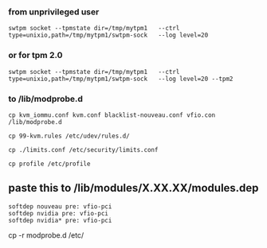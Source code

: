 ### from unprivileged user
```
swtpm socket --tpmstate dir=/tmp/mytpm1   --ctrl type=unixio,path=/tmp/mytpm1/swtpm-sock   --log level=20
```
### or for tpm 2.0
```
swtpm socket --tpmstate dir=/tmp/mytpm1   --ctrl type=unixio,path=/tmp/mytpm1/swtpm-sock   --log level=20 --tpm2
```
### to /lib/modprobe.d
```
cp kvm_iommu.conf kvm.conf blacklist-nouveau.conf vfio.con /lib/modprobe.d
```
```
cp 99-kvm.rules /etc/udev/rules.d/
```
```
cp ./limits.conf /etc/security/limits.conf
```
```
cp profile /etc/profile
```
## paste this to /lib/modules/X.XX.XX/modules.dep
```
softdep nouveau pre: vfio-pci
softdep nvidia pre: vfio-pci
softdep nvidia* pre: vfio-pci
```
cp -r modprobe.d /etc/

